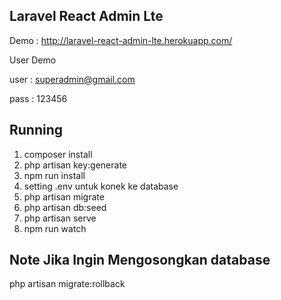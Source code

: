## Laravel React Admin Lte
Demo : http://laravel-react-admin-lte.herokuapp.com/

User Demo

user : superadmin@gmail.com

pass : 123456

## Running
1. composer install 
2. php artisan key:generate
3. npm run install
4. setting .env untuk konek ke database
4. php artisan migrate
5. php artisan db:seed
6. php artisan serve
7. npm run watch

## Note Jika Ingin Mengosongkan database
php artisan migrate:rollback 


